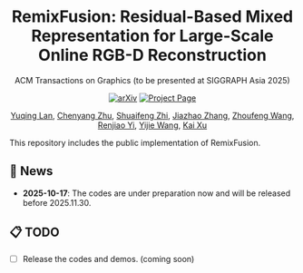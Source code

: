 <div align="center">
<h1>RemixFusion: Residual-Based Mixed Representation for Large-Scale Online RGB-D Reconstruction</h1>

ACM Transactions on Graphics (to be presented at SIGGRAPH Asia 2025)

<a href="https://arxiv.org/pdf/2507.17594"><img src="https://img.shields.io/badge/arXiv-2507.17594-b31b1b" alt="arXiv"></a>
<a href="https://lanlan96.github.io/RemixFusion/"><img src="https://img.shields.io/badge/Project_Page-green" alt="Project Page"></a>

[Yuqing Lan](https://scholar.google.com/citations?user=laTrw7AAAAAJ&hl=en&oi=ao), [Chenyang Zhu](https://www.zhuchenyang.net/), [Shuaifeng Zhi](https://shuaifengzhi.com/), [Jiazhao Zhang](https://jzhzhang.github.io/), [Zhoufeng Wang](https://github.com/yhanCao), [Renjiao Yi](https://renjiaoyi.github.io/), [Yijie Wang](https://ieeexplore.ieee.org/author/37540196000), [Kai Xu](https://kevinkaixu.net/)
</div>

This repository includes the public implementation of RemixFusion.

## 📢 News
- **2025-10-17**: The codes are under preparation now and will be released before 2025.11.30.

## 📋 TODO

- [ ] Release the codes and demos. (coming soon)
